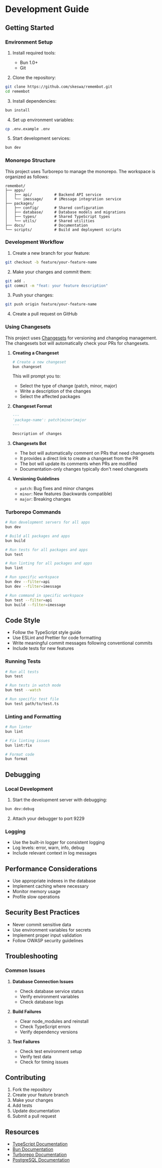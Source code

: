 # Development Guide

## Getting Started

### Environment Setup

1. Install required tools:
   - Bun 1.0+
   - Git

2. Clone the repository:
```bash
git clone https://github.com/skeswa/remembot.git
cd remembot
```

3. Install dependencies:
```bash
bun install
```

4. Set up environment variables:
```bash
cp .env.example .env
```

5. Start development services:
```bash
bun dev
```

### Monorepo Structure

This project uses Turborepo to manage the monorepo. The workspace is organized as follows:

```
remembot/
├── apps/
│   ├── api/          # Backend API service
│   └── imessage/     # iMessage integration service
├── packages/
│   ├── config/       # Shared configuration
│   ├── database/     # Database models and migrations
│   ├── types/        # Shared TypeScript types
│   └── utils/        # Shared utilities
├── docs/             # Documentation
└── scripts/          # Build and deployment scripts
```

### Development Workflow

1. Create a new branch for your feature:
```bash
git checkout -b feature/your-feature-name
```

2. Make your changes and commit them:
```bash
git add .
git commit -m "feat: your feature description"
```

3. Push your changes:
```bash
git push origin feature/your-feature-name
```

4. Create a pull request on GitHub

### Using Changesets

This project uses [Changesets](https://github.com/changesets/changesets) for versioning and changelog management. The changesets bot will automatically check your PRs for changesets.

1. **Creating a Changeset**
   ```bash
   # Create a new changeset
   bun changeset
   ```
   This will prompt you to:
   - Select the type of change (patch, minor, major)
   - Write a description of the changes
   - Select the affected packages

2. **Changeset Format**
   ```markdown
   ---
   'package-name': patch|minor|major
   ---

   Description of changes
   ```

3. **Changesets Bot**
   - The bot will automatically comment on PRs that need changesets
   - It provides a direct link to create a changeset from the PR
   - The bot will update its comments when PRs are modified
   - Documentation-only changes typically don't need changesets

4. **Versioning Guidelines**
   - `patch`: Bug fixes and minor changes
   - `minor`: New features (backwards compatible)
   - `major`: Breaking changes

### Turborepo Commands

```bash
# Run development servers for all apps
bun dev

# Build all packages and apps
bun build

# Run tests for all packages and apps
bun test

# Run linting for all packages and apps
bun lint

# Run specific workspace
bun dev --filter=api
bun dev --filter=imessage

# Run command in specific workspace
bun test --filter=api
bun build --filter=imessage
```

## Code Style

- Follow the TypeScript style guide
- Use ESLint and Prettier for code formatting
- Write meaningful commit messages following conventional commits
- Include tests for new features

### Running Tests

```bash
# Run all tests
bun test

# Run tests in watch mode
bun test --watch

# Run specific test file
bun test path/to/test.ts
```

### Linting and Formatting

```bash
# Run linter
bun lint

# Fix linting issues
bun lint:fix

# Format code
bun format
```

## Debugging

### Local Development

1. Start the development server with debugging:
```bash
bun dev:debug
```

2. Attach your debugger to port 9229

### Logging

- Use the built-in logger for consistent logging
- Log levels: error, warn, info, debug
- Include relevant context in log messages

## Performance Considerations

- Use appropriate indexes in the database
- Implement caching where necessary
- Monitor memory usage
- Profile slow operations

## Security Best Practices

- Never commit sensitive data
- Use environment variables for secrets
- Implement proper input validation
- Follow OWASP security guidelines

## Troubleshooting

### Common Issues

1. **Database Connection Issues**
   - Check database service status
   - Verify environment variables
   - Check database logs

2. **Build Failures**
   - Clear node_modules and reinstall
   - Check TypeScript errors
   - Verify dependency versions

3. **Test Failures**
   - Check test environment setup
   - Verify test data
   - Check for timing issues

## Contributing

1. Fork the repository
2. Create your feature branch
3. Make your changes
4. Add tests
5. Update documentation
6. Submit a pull request

## Resources

- [TypeScript Documentation](https://www.typescriptlang.org/docs/)
- [Bun Documentation](https://bun.sh/docs)
- [Turborepo Documentation](https://turbo.build/repo/docs)
- [PostgreSQL Documentation](https://www.postgresql.org/docs/) 